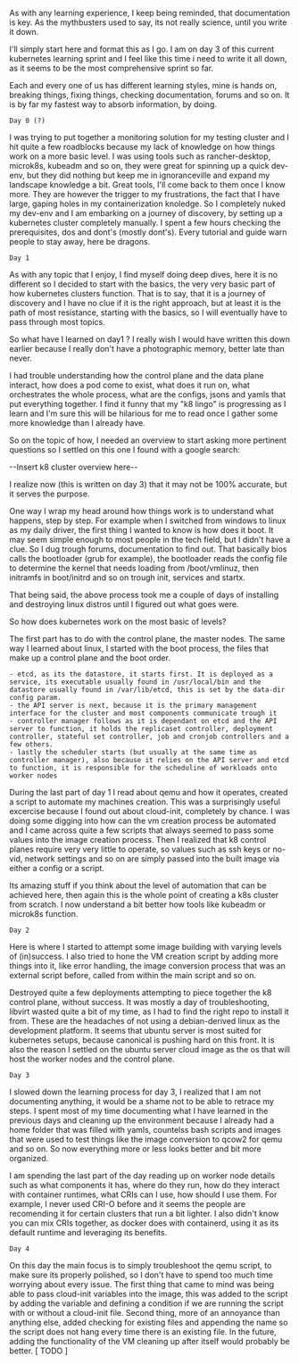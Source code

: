 As with any learning experience, I keep being reminded, that documentation is key. As the mythbusters used to say, its not really science, until you write it down. 

I'll simply start here and format this as I go. 
I am on day 3 of this current kubernetes learning sprint and I feel like this time i need to write it all down, as it seems to be the most comprehensive sprint so far. 

Each and every one of us has different learning styles, mine is hands on, breaking things, fixing things, checking documentation, forums and so on. It is by far my fastest way to absorb information, by doing.


    Day 0 (?)


I was trying to put together a monitoring solution for my testing cluster and I hit quite a few roadblocks because my lack of knowledge on how things work on a more basic level. I was using tools such as rancher-desktop, microk8s, kubeadm and so on, they were great for spinning up a quick dev-env, but they did nothing but keep me in ignoranceville and expand my landscape knowledge a bit. Great tools, I'll come back to them once I know more. They are however the trigger to my frustrations, the fact that I have large, gaping holes in my containerization knoledge. So I completely nuked my dev-env and I am embarking on a journey of discovery, by setting up a kubernetes cluster completely manually.
I spent a few hours checking the prerequisites, dos and dont's (mostly dont's). Every tutorial and guide warn people to stay away, here be dragons. 


    Day 1


As with any topic that I enjoy, I find myself doing deep dives, here it is no different so I decided to start with the basics, the very very basic part of how kubernetes clusters function. 
That is to say, that it is a journey of discovery and I have no clue if it is the right approach, but at least it is the path of most resistance, starting with the basics, so I will eventually have to pass through most topics.

So what have I learned on day1 ? 
I really wish I would have written this down earlier because I really don't have a photographic memory, better late than never.

I had trouble understanding how the control plane and the data plane interact, how does a pod come to exist, what does it run on, what orchestrates the whole process, what are the configs, jsons and yamls that put everything together.
I find it funny that my "k8 lingo" is progressing as I learn and I'm sure this will be hilarious for me to read once I gather some more knowledge than I already have.

So on the topic of how, I needed an overview to start asking more pertinent questions so I settled on this one I found with a google search:

--Insert k8 cluster overview here--

I realize now (this is written on day 3) that it may not be 100% accurate, but it serves the purpose.

One way I wrap my head around how things work is to understand what happens, step by step. For example when I switched from windows to linux as my daily driver, the first thing I wanted to know is how does it boot.
It may seem simple enough to most people in the tech field, but I didn't have a clue. So I dug trough forums, documentation to find out. That basically bios calls the bootloader (grub for example), the bootloader reads the config file to determine the kernel that needs loading from /boot/vmlinuz, then initramfs in boot/initrd and so on trough init, services and startx.

That being said, the above process took me a couple of days of installing and destroying linux distros until I figured out what goes were. 

So how does kubernetes work on the most basic of levels? 

The first part has to do with the control plane, the master nodes. The same way I learned about linux, I started with the boot process, the files that make up a control plane and the boot order. 

    - etcd, as its the datastore, it starts first. It is deployed as a service, its executable usually found in /usr/local/bin and the datastore usually found in /var/lib/etcd, this is set by the data-dir config param.
    - the API server is next, because it is the primary management interface for the cluster and most components communicate trough it
    - controller manager follows as it is dependant on etcd and the API server to function, it holds the replicaset controller, deployment controller, stateful set controller, job and cronjob controllers and a few others.
    - lastly the scheduler starts (but usually at the same time as controller manager), also because it relies on the API server and etcd to function, it is responsible for the scheduline of workloads onto worker nodes

During the last part of day 1 I read about qemu and how it operates, created a script to automate my machines creation. This was a surprisingly useful excercise because I found out about cloud-init, completely by chance. I was doing some digging into how can the vm creation process be automated and I came across quite a few scripts that always seemed to pass some values into the image creation process. Then I realized that k8 control planes require very very little to operate, so values such as ssh keys or no-vid, network settings and so on are simply passed into the built image via either a config or a script. 

Its amazing stuff if you think about the level of automation that can be achieved here, then again this is the whole point of creating a k8s cluster from scratch. I now understand a bit better how tools like kubeadm or microk8s function. 


    Day 2


Here is where I started to attempt some image building with varying levels of (in)success. I also tried to hone the VM creation script by adding more things into it, like error handling, the image conversion process that was an external script before, called from within the main script and so on. 

Destroyed quite a few deployments attempting to piece together the k8 control plane, without success. 
It was mostly a day of troubleshooting, libvirt wasted quite a bit of my time, as I had to find the right repo to install it from. These are the headaches of not using a debian-derived linux as the development platform. It seems that ubuntu server is most suited for kubernetes setups, because canonical is pushing hard on this front. It is also the reason I settled on the ubuntu server cloud image as the os that will host the worker nodes and the control plane. 


    Day 3


I slowed down the learning process for day 3, I realized that I am not documenting anything, it would be a shame not to be able to retrace my steps. I spent most of my time documenting what I have learned in the previous days and cleaning up the environment because I already had a home folder that was filled with yamls, countelss bash scripts and images that were used to test things like the image conversion to qcow2 for qemu and so on. So now everything more or less looks better and  bit more organized. 

I am spending the last part of the day reading up on worker node details such as what components it has, where do they run, how do they interact with container runtimes, what CRIs can I use, how should I use them. For example, I never used CRI-O before and it seems the people are recomending it for certain clusters that run a bit lighter. I also didn't know you can mix CRIs together, as docker does with containerd, using it as its default runtime and leveraging its benefits. 


    Day 4 

On this day the main focus is to simply troubleshoot the qemu script, to make sure its properly polished, so I don't have to spend too much time worrying about every issue. 
The first thing that came to mind was being able to pass cloud-init variables into the image, this was added to the script by adding the variable and defining a condition if we are running the script with or without a cloud-init file.
Second thing, more of an annoyance than anything else, added checking for existing files and appending the name so the script does not hang every time there is an existing file. In the future, adding the functionality of the VM cleaning up after itself would probably be better. [ TODO ]
